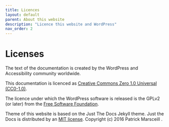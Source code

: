 ```yaml
---
title: Licences
layout: default
parent: About this website
description: "Licence this website and WordPress"
nav_order: 2
---
```


# Licenses

The text of the documentation is created by the WordPress and Accessibility community worldwide.

This documentation is licenced as [Creative Commons Zero 1.0 Universal (CC0-1.0)](
https://creativecommons.org/publicdomain/zero/1.0/).

The licence under which the WordPress software is released is the GPLv2 (or later) from the [Free Software Foundation](https://www.fsf.org/).

Theme of this website is based on the Just The Docs Jekyll theme.
Just the Docs is distributed by an [MIT license](https://github.com/just-the-docs/just-the-docs/tree/main/LICENSE.txt).
Copyright (c) 2016 Patrick Marsceill .
